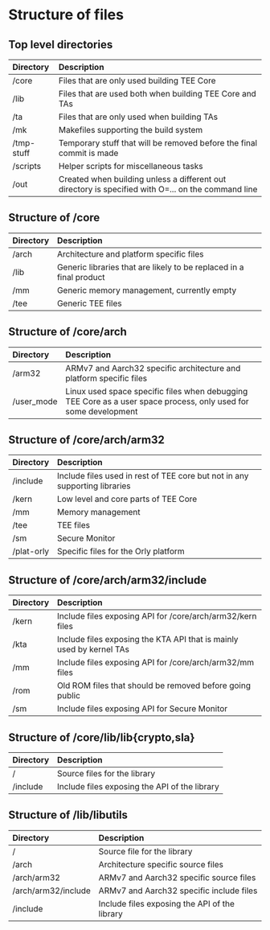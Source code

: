 # Structure of files

## Top level directories
Directory | Description
:---------|:------------
/core	  | Files that are only used building TEE Core
/lib	  | Files that are used both when building TEE Core and TAs
/ta	  | Files that are only used when building TAs
/mk	  | Makefiles supporting the build system
/tmp-stuff| Temporary stuff that will be removed before the final commit is made
/scripts  | Helper scripts for miscellaneous tasks
/out	  | Created when building unless a different out directory is specified with O=... on the command line

## Structure of /core
Directory | Description
:---------|:------------
/arch	  | Architecture and platform specific files
/lib	  | Generic libraries that are likely to be replaced in a final product
/mm	  | Generic memory management, currently empty
/tee	  | Generic TEE files

## Structure of /core/arch
Directory | Description
:---------|:------------
/arm32	  | ARMv7 and Aarch32 specific architecture and platform specific files
/user_mode| Linux used space specific files when debugging TEE Core as a user space process, only used for some development

## Structure of /core/arch/arm32
Directory | Description
:---------|:------------
/include  | Include files used in rest of TEE core but not in any supporting libraries
/kern	  | Low level and core parts of TEE Core
/mm	  | Memory management
/tee	  | TEE files
/sm	  | Secure Monitor
/plat-orly| Specific files for the Orly platform

## Structure of /core/arch/arm32/include
Directory | Description
:---------|:------------
/kern	  | Include files exposing API for /core/arch/arm32/kern files
/kta	  | Include files exposing the KTA API that is mainly used by kernel TAs
/mm	  | Include files exposing API for /core/arch/arm32/mm files
/rom	  | Old ROM files that should be removed before going public
/sm	  | Include files exposing API for Secure Monitor

## Structure of /core/lib/lib{crypto,sla}
Directory | Description
:---------|:------------
/	  | Source files for the library
/include  | Include files exposing the API of the library

## Structure of /lib/libutils
Directory | Description
:---------|:------------
/	  | Source file for the library
/arch	  | Architecture specific source files
/arch/arm32 | ARMv7 and Aarch32 specific source files
/arch/arm32/include | ARMv7 and Aarch32 specific include files
/include  | Include files exposing the API of the library
